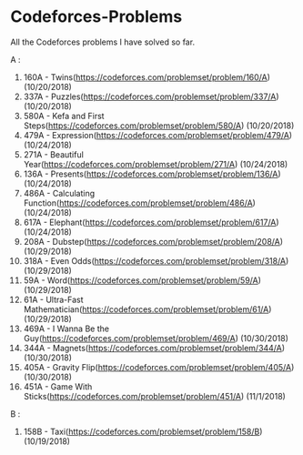 # Codeforces-Problems
All the Codeforces problems I have solved so far.

A : 
1. 160A - Twins(https://codeforces.com/problemset/problem/160/A) (10/20/2018)
2. 337A - Puzzles(https://codeforces.com/problemset/problem/337/A) (10/20/2018)
3. 580A - Kefa and First Steps(https://codeforces.com/problemset/problem/580/A) (10/20/2018)
4. 479A - Expression(https://codeforces.com/problemset/problem/479/A) (10/24/2018)
5. 271A - Beautiful Year(https://codeforces.com/problemset/problem/271/A) (10/24/2018)
6. 136A - Presents(https://codeforces.com/problemset/problem/136/A) (10/24/2018)
7. 486A - Calculating Function(https://codeforces.com/problemset/problem/486/A) (10/24/2018)
8. 617A - Elephant(https://codeforces.com/problemset/problem/617/A) (10/24/2018)
9. 208A - Dubstep(https://codeforces.com/problemset/problem/208/A) (10/29/2018)
9. 318A - Even Odds(https://codeforces.com/problemset/problem/318/A) (10/29/2018)
10. 59A - Word(https://codeforces.com/problemset/problem/59/A) (10/29/2018)
11. 61A - Ultra-Fast Mathematician(https://codeforces.com/problemset/problem/61/A) (10/29/2018)
12. 469A - I Wanna Be the Guy(https://codeforces.com/problemset/problem/469/A) (10/30/2018)
13. 344A - Magnets(https://codeforces.com/problemset/problem/344/A) (10/30/2018)
14. 405A - Gravity Flip(https://codeforces.com/problemset/problem/405/A) (10/30/2018)
15. 451A - Game With Sticks(https://codeforces.com/problemset/problem/451/A) (11/1/2018)

B :
1. 158B - Taxi(https://codeforces.com/problemset/problem/158/B) (10/19/2018)
